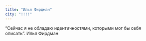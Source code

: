 ```yaml
---
title: "Илья Фирдман"
city: "!!!!"
---
```


“Сейчас я не обладаю идентичностями, которыми мог бы себя описать”. Илья Фирдман
